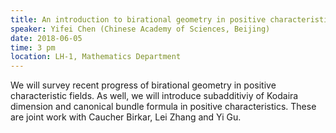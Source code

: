 ```yaml
---
title: An introduction to birational geometry in positive characteristic fields
speaker: Yifei Chen (Chinese Academy of Sciences, Beijing)
date: 2018-06-05
time: 3 pm
location: LH-1, Mathematics Department
---
```


We will survey recent progress of birational geometry in positive characteristic fields. As well, we will introduce subadditiviy of Kodaira dimension and canonical bundle formula in positive characteristics. These are joint work with Caucher Birkar, Lei Zhang and Yi Gu.


